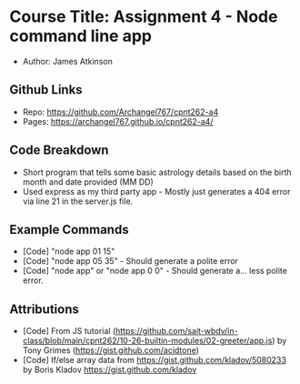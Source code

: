 # Course Title: Assignment 4 - Node command line app
- Author: James Atkinson

## Github Links
- Repo: https://github.com/Archangel767/cpnt262-a4
- Pages: https://archangel767.github.io/cpnt262-a4/

## Code Breakdown
- Short program that tells some basic astrology details based on the birth month and date provided (MM DD)
- Used express as my third party app - Mostly just generates a 404 error via line 21 in the server.js file.

## Example Commands
- [Code] "node app 01 15"
- [Code] "node app 05 35" - Should generate a polite error
- [Code] "node app" or "node app 0 0" - Should generate a... less polite error. 

## Attributions
- [Code] From JS tutorial (https://github.com/sait-wbdv/in-class/blob/main/cpnt262/10-26-builtin-modules/02-greeter/app.js) by Tony Grimes (https://gist.github.com/acidtone)
- [Code] If/else array data from https://gist.github.com/kladov/5080233 by Boris Kladov https://gist.github.com/kladov